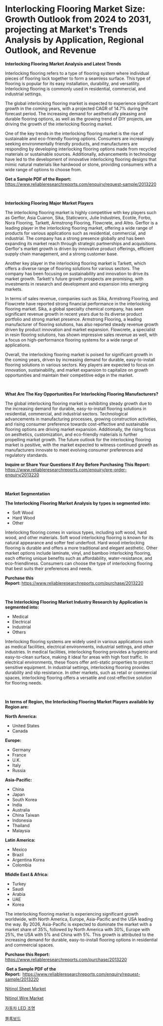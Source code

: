 <p><h1>Interlocking Flooring Market Size: Growth Outlook from 2024 to 2031, projecting at Market's Trends Analysis by Application, Regional Outlook, and Revenue</h1></p><p><strong>Interlocking Flooring Market Analysis and Latest Trends</strong></p>
<p><p>Interlocking flooring refers to a type of flooring system where individual pieces of flooring lock together to form a seamless surface. This type of flooring is popular for its easy installation, durability, and versatility. Interlocking flooring is commonly used in residential, commercial, and industrial settings.</p><p>The global interlocking flooring market is expected to experience significant growth in the coming years, with a projected CAGR of 14.7% during the forecast period. The increasing demand for aesthetically pleasing and durable flooring options, as well as the growing trend of DIY projects, are driving the growth of the interlocking flooring market.</p><p>One of the key trends in the interlocking flooring market is the rise of sustainable and eco-friendly flooring options. Consumers are increasingly seeking environmentally friendly products, and manufacturers are responding by developing interlocking flooring options made from recycled materials or sustainable sources. Additionally, advancements in technology have led to the development of innovative interlocking flooring designs that mimic natural materials like hardwood or stone, providing consumers with a wide range of options to choose from.</p></p>
<p><strong>Get a Sample PDF of the Report:&nbsp;</strong> <a href="https://www.reliableresearchreports.com/enquiry/request-sample/2013220">https://www.reliableresearchreports.com/enquiry/request-sample/2013220</a></p>
<p>&nbsp;</p>
<p><strong>Interlocking Flooring Major Market Players</strong></p>
<p><p>The interlocking flooring market is highly competitive with key players such as Gerflor, Asia Cuanon, Sika, Staticworx, Julie Industries, Ecotile, Forbo, Nora Flooring, Tarkett, Armstrong Flooring, Flowcrete, and Altro. Gerflor is a leading player in the interlocking flooring market, offering a wide range of products for various applications such as residential, commercial, and industrial. The company has a strong presence globally and has been expanding its market reach through strategic partnerships and acquisitions. Gerflor's market growth is driven by innovative product offerings, efficient supply chain management, and a strong customer base.</p><p>Another key player in the interlocking flooring market is Tarkett, which offers a diverse range of flooring solutions for various sectors. The company has been focusing on sustainability and innovation to drive its market growth. Tarkett's future growth prospects are promising, with investments in research and development and expansion into emerging markets.</p><p>In terms of sales revenue, companies such as Sika, Armstrong Flooring, and Flowcrete have reported strong financial performance in the interlocking flooring market. Sika, a global specialty chemical company, has seen significant revenue growth in recent years due to its diverse product portfolio and strong market presence. Armstrong Flooring, a leading manufacturer of flooring solutions, has also reported steady revenue growth driven by product innovation and market expansion. Flowcrete, a specialist in resin flooring solutions, has shown impressive sales revenue as well, with a focus on high-performance flooring systems for a wide range of applications.</p><p>Overall, the interlocking flooring market is poised for significant growth in the coming years, driven by increasing demand for durable, easy-to-install flooring solutions in various sectors. Key players are expected to focus on innovation, sustainability, and market expansion to capitalize on growth opportunities and maintain their competitive edge in the market.</p></p>
<p>&nbsp;</p>
<p><strong>What Are The Key Opportunities For Interlocking Flooring Manufacturers?</strong></p>
<p><p>The global interlocking flooring market is exhibiting steady growth due to the increasing demand for durable, easy-to-install flooring solutions in residential, commercial, and industrial sectors. Technological advancements in manufacturing processes, growing construction activities, and rising consumer preference towards cost-effective and sustainable flooring options are driving market expansion. Additionally, the rising focus on aesthetics, customization, and eco-friendly materials is further propelling market growth. The future outlook for the interlocking flooring market is positive, with the market expected to witness continued growth as manufacturers innovate to meet evolving consumer preferences and regulatory standards.</p></p>
<p><strong>Inquire or Share Your Questions If Any Before Purchasing This Report:</strong> <a href="https://www.reliableresearchreports.com/enquiry/pre-order-enquiry/2013220">https://www.reliableresearchreports.com/enquiry/pre-order-enquiry/2013220</a></p>
<p>&nbsp;</p>
<p><strong>Market Segmentation</strong></p>
<p><strong>The Interlocking Flooring Market Analysis by types is segmented into:</strong></p>
<p><ul><li>Soft Wood</li><li>Hard Wood</li><li>Other</li></ul></p>
<p><p>Interlocking flooring comes in various types, including soft wood, hard wood, and other materials. Soft wood interlocking flooring is known for its natural appearance and softer feel underfoot. Hard wood interlocking flooring is durable and offers a more traditional and elegant aesthetic. Other market options include laminate, vinyl, and bamboo interlocking flooring, each offering unique benefits such as affordability, water-resistance, and eco-friendliness. Consumers can choose the type of interlocking flooring that best suits their preferences and needs.</p></p>
<p><strong>Purchase this Report:&nbsp;</strong><a href="https://www.reliableresearchreports.com/purchase/2013220">https://www.reliableresearchreports.com/purchase/2013220</a></p>
<p>&nbsp;</p>
<p><strong>The Interlocking Flooring Market Industry Research by Application is segmented into:</strong></p>
<p><ul><li>Medical</li><li>Electrical</li><li>Industrial</li><li>Others</li></ul></p>
<p><p>Interlocking flooring systems are widely used in various applications such as medical facilities, electrical environments, industrial settings, and other industries. In medical facilities, interlocking flooring provides a hygienic and easy-to-clean surface, making it ideal for areas with high foot traffic. In electrical environments, these floors offer anti-static properties to protect sensitive equipment. In industrial settings, interlocking flooring provides durability and slip resistance. In other markets, such as retail or commercial spaces, interlocking flooring offers a versatile and cost-effective solution for flooring needs.</p></p>
<p>&nbsp;</p>
<p><strong>In terms of Region, the Interlocking Flooring Market Players available by Region are:</strong></p>
<p>
    <p> <strong> North America: </strong>
        <ul>
            <li>United States</li>
            <li>Canada</li>
        </ul>
        </p> 
    <p> <strong> Europe: </strong>
        <ul>
            <li>Germany</li>
            <li>France</li>
            <li>U.K.</li>
            <li>Italy</li>
            <li>Russia</li>
        </ul>
        </p> 
    <p> <strong> Asia-Pacific: </strong>
        <ul>
            <li>China</li>
            <li>Japan</li>
            <li>South Korea</li>
            <li>India</li>
            <li>Australia</li>
            <li>China Taiwan</li>
            <li>Indonesia</li>
            <li>Thailand</li>
            <li>Malaysia</li>
        </ul>
        </p> 
    <p> <strong> Latin America: </strong>
        <ul>
            <li>Mexico</li>
            <li>Brazil</li>
            <li>Argentina Korea</li>
            <li>Colombia</li>
        </ul>
        </p> 
    <p> <strong> Middle East & Africa: </strong>
        <ul>
            <li>Turkey</li>
            <li>Saudi</li>
            <li>Arabia</li>
            <li>UAE</li>
            <li>Korea</li>
        </ul>
    </p>
    </p>
<p><p>The interlocking flooring market is experiencing significant growth worldwide, with North America, Europe, Asia-Pacific and the USA leading the way. By 2026, Asia-Pacific is expected to dominate the market with a market share of 35%, followed by North America with 30%, Europe with 25%, the USA with 5% and China with 5%. This growth is attributed to the increasing demand for durable, easy-to-install flooring options in residential and commercial spaces.</p></p>
<p><strong>Purchase this Report: </strong><a href="https://www.reliableresearchreports.com/purchase/2013220">https://www.reliableresearchreports.com/purchase/2013220</a></p>
<p>&nbsp;<strong>Get a Sample PDF of the Report:&nbsp;&nbsp;</strong><a href="https://www.reliableresearchreports.com/enquiry/request-sample/2013220">https://www.reliableresearchreports.com/enquiry/request-sample/2013220</a></p>
<p><strong></strong></p>
<p><p><a href="https://github.com/edytherolanlouisejk1miz0wig/Market-Research-Report-List-1/blob/main/nitinol-sheet-market.md">Nitinol Sheet Market</a></p><p><a href="https://github.com/peachesmcdowel1/Market-Research-Report-List-1/blob/main/nitinol-wire-market.md">Nitinol Wire Market</a></p><p><a href="https://medium.com/@vlcostes/%EC%9E%90%EB%8F%99%EC%B0%A8-led-%EB%9D%BC%EC%9D%B4%ED%8A%B8-%EC%8B%9C%EC%9E%A5-%EB%B6%84%EC%84%9D-%EA%B7%B8-cagr-%EC%8B%9C%EC%9E%A5-%EC%84%B8%EB%B6%84%ED%99%94-%EB%B0%8F-%EC%A0%84-%EC%84%B8%EA%B3%84-%EC%82%B0%EC%97%85-%EA%B0%9C%EC%9A%94-917852dcfff2">자동차 LED 조명</a></p><p><a href="https://medium.com/@lioneljeyrde454564576/quot-%EB%B8%94%EB%A1%9D%EB%B3%B4%EB%93%9C-%EC%8B%9C%EC%9E%A5-%EC%A1%B0%EC%82%AC-%EB%B3%B4%EA%B3%A0%EC%84%9C-%EA%B7%B8-%EC%97%AD%EC%82%AC-%EB%B0%8F-2024%EB%85%84%EB%B6%80%ED%84%B0-2031%EB%85%84%EA%B9%8C%EC%A7%80%EC%9D%98-%EC%98%88%EC%B8%A1-quot-a5bb8bb39714">블록보드</a></p></p>